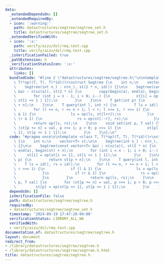 ```yaml
---
data:
  _extendedDependsOn: []
  _extendedRequiredBy:
  - icon: ':warning:'
    path: datastructures/segtree/segtree_set.h
    title: datastructures/segtree/segtree_set.h
  _extendedVerifiedWith:
  - icon: ':x:'
    path: verify/aizu/dsl/rmq.test.cpp
    title: verify/aizu/dsl/rmq.test.cpp
  _isVerificationFailed: true
  _pathExtension: h
  _verificationStatusIcon: ':x:'
  attributes:
    links: []
  bundledCode: "#line 2 \"datastructures/segtree/segtree.h\"\n\ntemplate <class T,\
    \ T(*op)(T, T), T(*id)()>\nstruct Segtree {\n    int n;\n    vector<T> st;\n\n\
    \    Segtree(int n_) : n(n_), st(2 * n, id()) {}\n\n    Segtree(const vector<T>\
    \ &a) : n(sz(a)), st(2 * n) {\n        copy(begin(a), end(a), begin(st) + n);\n\
    \        for (int i = n - 1; i > 0; i--) {\n            st[i] = op(st[i << 1],\
    \ st[i << 1 | 1]);\n        }\n    }\n\n    T get(int p) {\n        return st[p\
    \ + n];\n    }\n\n    T query(int l, int r) {\n        T ls = id(), rs = id();\n\
    \        for (l += n, r += n + 1; l < r; l >>= 1, r >>= 1) {\n            if (l\
    \ & 1) {\n                ls = op(ls, st[l++]);\n            }\n            if\
    \ (r & 1) {\n                rs = op(st[--r], rs);\n            }\n        }\n\
    \        return op(ls, rs);\n    }\n\n    void set(int p, T val) {\n        for\
    \ (st[p += n] = val, p >>= 1; p > 0; p >>= 1) {\n            st[p] = op(st[p <<\
    \ 1], st[p << 1 | 1]);\n        }\n    }\n};\n"
  code: "#pragma once\n\ntemplate <class T, T(*op)(T, T), T(*id)()>\nstruct Segtree\
    \ {\n    int n;\n    vector<T> st;\n\n    Segtree(int n_) : n(n_), st(2 * n, id())\
    \ {}\n\n    Segtree(const vector<T> &a) : n(sz(a)), st(2 * n) {\n        copy(begin(a),\
    \ end(a), begin(st) + n);\n        for (int i = n - 1; i > 0; i--) {\n       \
    \     st[i] = op(st[i << 1], st[i << 1 | 1]);\n        }\n    }\n\n    T get(int\
    \ p) {\n        return st[p + n];\n    }\n\n    T query(int l, int r) {\n    \
    \    T ls = id(), rs = id();\n        for (l += n, r += n + 1; l < r; l >>= 1,\
    \ r >>= 1) {\n            if (l & 1) {\n                ls = op(ls, st[l++]);\n\
    \            }\n            if (r & 1) {\n                rs = op(st[--r], rs);\n\
    \            }\n        }\n        return op(ls, rs);\n    }\n\n    void set(int\
    \ p, T val) {\n        for (st[p += n] = val, p >>= 1; p > 0; p >>= 1) {\n   \
    \         st[p] = op(st[p << 1], st[p << 1 | 1]);\n        }\n    }\n};"
  dependsOn: []
  isVerificationFile: false
  path: datastructures/segtree/segtree.h
  requiredBy:
  - datastructures/segtree/segtree_set.h
  timestamp: '2024-09-19 17:47:28-04:00'
  verificationStatus: LIBRARY_ALL_WA
  verifiedWith:
  - verify/aizu/dsl/rmq.test.cpp
documentation_of: datastructures/segtree/segtree.h
layout: document
redirect_from:
- /library/datastructures/segtree/segtree.h
- /library/datastructures/segtree/segtree.h.html
title: datastructures/segtree/segtree.h
---
```


